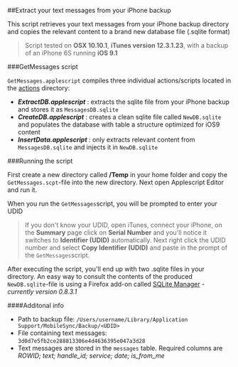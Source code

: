 ##Extract your text messages from your iPhone backup

This script retrieves your text messages from your iPhone backup directory and copies the relevant content to a brand new database file (.sqlite format) 

> Script tested on **OSX 10.10.1**, **iTunes version 12.3.1.23**, with a backup of an iPhone 6S running **iOS 9.1**


###GetMessages script

`GetMessages.applescript` compiles three individual actions/scripts located in the [actions](https://github.com/nrollr/applescript/tree/master/backup_messages/actions) directory:
 
* **_ExtractDB.applescript_** : extracts the sqlite file from your iPhone backup and stores it as `MessagesDB.sqlite`
* **_CreateDB.applescript_** : creates a clean sqlite file called `NewDB.sqlite` and populates the database with table a structure optimized for iOS9 content
* **_InsertData.applescript_** : only extracts relevant content from `MessagesDB.sqlite` and injects it in `NewDB.sqlite`

###Running the script

First create a new directory called **/Temp** in your home folder and copy the `GetMessages.scpt`-file into the new directory. Next open Applescript Editor and run it. 

When you run the `GetMessages`script, you will be prompted to enter your UDID
> If you don't know your UDID, open iTunes, connect your iPhone, on the **Summary** page click on **Serial Number** and you'll notice it switches to **Identifier (UDID)** automatically. Next right click the UDID number and select **Copy Identifier (UDID)** and paste in the prompt of the `GetMessages`script. 

After executing the script, you'll end up with two .sqlite files in your directory. An easy way to consult the contents of the produced `NewDB.sqlite`-file is using a Firefox add-on called [SQLite Manager](https://code.google.com/p/sqlite-manager)  - *currently version 0.8.3.1*  

####Additonal info
* Path to backup file: `/Users/username/Library/Application Support/MobileSync/Backup/<UDID>`
* File containing text messages: `3d0d7e5fb2ce288813306e4d4636395e047a3d28`
* Text messages are stored in the `messages` table. Required columns are _ROWID; text; handle_id; service; date; is_from_me_
